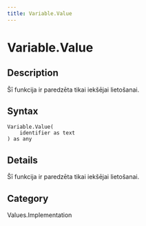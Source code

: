 ```yaml
---
title: Variable.Value
---
```


# Variable.Value


## Description

Šī funkcija ir paredzēta tikai iekšējai lietošanai.


## Syntax

```powerquery
Variable.Value(
    identifier as text
) as any
```


## Details

Šī funkcija ir paredzēta tikai iekšējai lietošanai.



## Category
Values.Implementation

